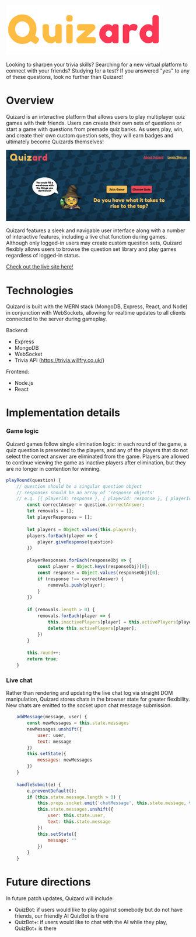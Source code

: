 ![logo](/frontend/src/assets/images/quizard-logo.png)

Looking to sharpen your trivia skills? Searching for a new virtual platform to connect with your friends? Studying for a test? If you answered "yes" to any of these questions, look no further than Quizard!

# Overview
Quizard is an interactive platform that allows users to play multiplayer quiz games with their friends. Users can create their own sets of questions or start a game with questions from premade quiz banks. As users play, win, and create their own custom question sets, they will earn badges and ultimately become Quizards themselves!

![splash](/frontend/src/assets/images/splash-page-screenshot.png)

Quizard features a sleek and navigable user interface along with a number of interactive features, including a live chat function during games. Although only logged-in users may create custom question sets, Quizard flexibly allows users to browse the question set library and play games regardless of logged-in status.

[Check out the live site here!](https://quizard-aa.herokuapp.com/)

# Technologies
Quizard is built with the MERN stack (MongoDB, Express, React, and Node) in conjunction with WebSockets, allowing for realtime updates to all clients connected to the server during gameplay. 

Backend:
- Express
- MongoDB
- WebSocket
- Trivia API (https://trivia.willfry.co.uk/)

Frontend:
- Node.js
- React

# Implementation details

### Game logic
Quizard games follow single elimination logic: in each round of the game, a quiz question is presented to the players, and any of the players that do not select the correct answer are eliminated from the game. Players are allowed to continue viewing the game as inactive players after elimination, but they are no longer in contention for winning.

```javascript
playRound(question) {
    // question should be a singular question object
    // responses should be an array of 'response objects'
    // e.g. [{ playerId: response }, { playerId: response }, { playerId: response }]
        const correctAnswer = question.correctAnswer;
        let removals = [];
        let playerResponses = [];

        let players = Object.values(this.players);
        players.forEach(player => {
            player.giveResponse(question)
        })

        playerResponses.forEach(responseObj => {
            const player = Object.keys(responseObj)[0];
            const response = Object.values(responseObj)[0];
            if (response !== correctAnswer) {
                removals.push(player);
            }
        })

        if (removals.length > 0) {
            removals.forEach(player => {
                this.inactivePlayers[player] = this.activePlayers[player];
                delete this.activePlayers[player];
            })
        }

        this.round++;
        return true;
    }
   ```

### Live chat
Rather than rendering and updating the live chat log via straight DOM manipulation, Quizard stores chats in the browser state for greater flexibility. New chats are emitted to the socket upon chat message submission.
```javascript
    addMessage(message, user) {
        const newMessages = this.state.messages
        newMessages.unshift({
            user: user,
            text: message
        })
        this.setState({
            messages: newMessages
        })
    }

    handleSubmit(e) {
        e.preventDefault();
        if (this.state.message.length > 0) {
            this.props.socket.emit('chatMessage', this.state.message, this.state.user, this.state.roomId)
            this.state.messages.unshift({
                user: this.state.user,
                text: this.state.message
            })
            this.setState({
                message: ""
            })
        }
    }

```

# Future directions
In future patch updates, Quizard will include:
- QuizBot: if users would like to play against somebody but do not have friends, our friendly AI QuizBot is there
- QuizBot+: if users would like to chat with the AI while they play, QuizBot+ is there
